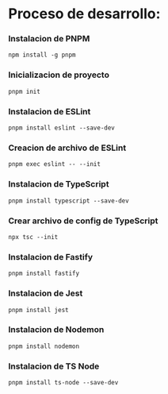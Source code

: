 # Proceso de desarrollo:

### Instalacion de PNPM

    npm install -g pnpm

### Inicializacion de proyecto

    pnpm init

### Instalacion de ESLint

    pnpm install eslint --save-dev

### Creacion de archivo de ESLint

    pnpm exec eslint -- --init

### Instalacion de TypeScript

    pnpm install typescript --save-dev

### Crear archivo de config de TypeScript

    npx tsc --init

### Instalacion de Fastify

    pnpm install fastify

### Instalacion de Jest

    pnpm install jest

### Instalacion de Nodemon

    pnpm install nodemon

### Instalacion de TS Node

    pnpm install ts-node --save-dev
